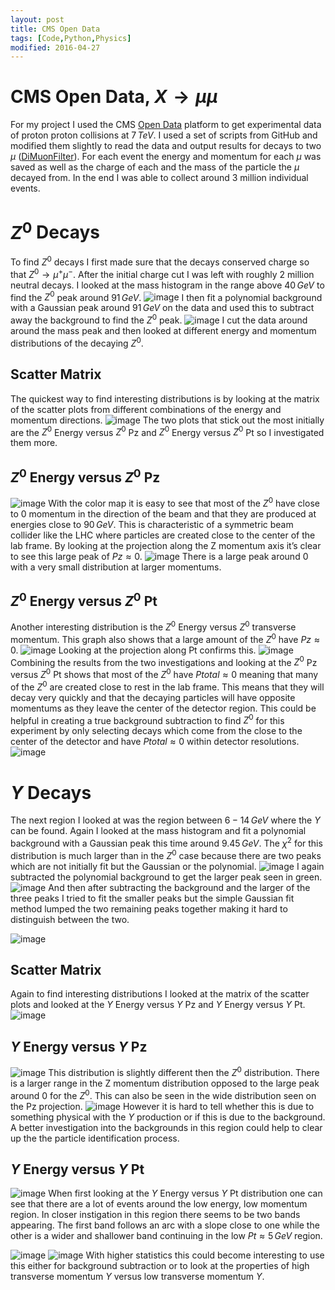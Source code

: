 ```yaml
---
layout: post
title: CMS Open Data
tags: [Code,Python,Physics]
modified: 2016-04-27
---
```

<style TYPE="text/css">
code.has-jax {font: inherit; font-size: 100%; background: inherit; border: inherit;}
</style>
<script type="text/x-mathjax-config">
MathJax.Hub.Config({
    tex2jax: {
        inlineMath: [['$','$'], ['\\(','\\)']],
        skipTags: ['script', 'noscript', 'style', 'textarea', 'pre'] // removed 'code' entry
    }
});
MathJax.Hub.Queue(function() {
    var all = MathJax.Hub.getAllJax(), i;
    for(i = 0; i < all.length; i += 1) {
        all[i].SourceElement().parentNode.className += ' has-jax';
    }
});
</script>
<script type="text/javascript" src="http://cdn.mathjax.org/mathjax/latest/MathJax.js?config=TeX-AMS-MML_HTMLorMML"></script>

CMS Open Data, $X \rightarrow  \mu \mu$ 
========================================

For my project I used the CMS [Open Data] platform to get experimental
data of proton proton collisions at $7\,TeV$. I used a set of
scripts from GitHub and modified them slightly to read the data and
output results for decays to two $\mu$ ([DiMuonFilter]). For each event the
energy and momentum for each $\mu$ was saved as well as the charge of
each and the mass of the particle the $\mu$ decayed from. In the end I
was able to collect around 3 million individual events.

$Z^0$ Decays
============

To find $Z^0$ decays I first made sure that the decays conserved charge
so that $Z^0 \rightarrow  \mu^+ \mu^-$. After the initial charge cut I
was left with roughly 2 million neutral decays. I looked at the mass
histogram in the range above $40\,GeV$ to find the $Z^0$ peak around
$91\,GeV$.
![image](/OpenData/Z_stuff/Mass_histogram.jpg)
I then fit a polynomial background with a Gaussian peak around $91\,GeV$
on the data and used this to subtract away the background to find the
$Z^0$ peak.
![image](/OpenData/Z_stuff/Z_peak.jpg)
I cut the data around around the mass peak and then looked at different
energy and momentum distributions of the decaying $Z^0$.

Scatter Matrix 
--------------

The quickest way to find interesting distributions is by looking at the
matrix of the scatter plots from different combinations of the energy
and momentum directions.
![image](/OpenData/Z_stuff/scatter_matrix.jpg)
The two plots that stick out the most initially are the $Z^0$ Energy
versus $Z^0$ Pz and $Z^0$ Energy versus $Z^0$ Pt so I investigated them
more.

$Z^0$ Energy versus $Z^0$ Pz 
----------------------------

![image](/OpenData/Z_stuff/ZE_Zpz.jpg)
With the color map it is easy to see that most of the $Z^0$ have close
to 0 momentum in the direction of the beam and that they are produced at
energies close to $90\,GeV$. This is characteristic of a symmetric beam
collider like the LHC where particles are created close to the center of
the lab frame. By looking at the projection along the Z momentum axis
it’s clear to see this large peak of $Pz \approx 0$.
![image](/OpenData/Z_stuff/Zpz.jpg)
There is a large peak around 0 with a very small distribution at larger
momentums.

$Z^0$ Energy versus $Z^0$ Pt 
----------------------------

Another interesting distribution is the $Z^0$ Energy versus $Z^0$
transverse momentum. This graph also shows that a large amount of the
$Z^0$ have $Pz \approx 0$.
![image](/OpenData/Z_stuff/ZE_Zpt_log.jpg)
Looking at the projection along Pt confirms this.
![image](/OpenData/Z_stuff/Zpt.jpg)
Combining the results from the two investigations and looking at the
$Z^0$ Pz versus $Z^0$ Pt shows that most of the $Z^0$ have
$Ptotal \approx 0$ meaning that many of the $Z^0$ are created close
to rest in the lab frame. This means that they will decay very quickly
and that the decaying particles will have opposite momentums as they
leave the center of the detector region. This could be helpful in
creating a true background subtraction to find $Z^0$ for this experiment
by only selecting decays which come from the close to the center of the
detector and have $Ptotal \approx 0$ within detector resolutions.
![image](/OpenData/Z_stuff/Zpt_Zpz.jpg)

$\Upsilon$ Decays 
=================

The next region I looked at was the region between $6 - 14\,GeV$ where
the $\Upsilon$ can be found. Again I looked at the mass histogram and
fit a polynomial background with a Gaussian peak this time around
$9.45\,GeV$. The $\chi^2$ for this distribution is much larger than in
the $Z^0$ case because there are two peaks which are not initially fit
but the Gaussian or the polynomial.
![image](/OpenData/Upsilon/U_hist.jpg)
I again subtracted the polynomial background to get the larger peak seen
in green.
![image](/OpenData/Upsilon/U_peak.jpg)
And then after subtracting the background and the larger of the three
peaks I tried to fit the smaller peaks but the simple Gaussian fit
method lumped the two remaining peaks together making it hard to
distinguish between the two.

![image](/OpenData/Upsilon/Up_peak.jpg)

Scatter Matrix 
--------------

Again to find interesting distributions I looked at the matrix of the
scatter plots and looked at the $\Upsilon$ Energy versus $\Upsilon$ Pz
and $\Upsilon$ Energy versus $\Upsilon$ Pt.
![image](/OpenData/Upsilon/scatter_matrix.jpg)

$\Upsilon$ Energy versus $\Upsilon$ Pz 
--------------------------------------

![image](/OpenData/Upsilon/UE_Upz.jpg)
This distribution is slightly different then the $Z^0$ distribution.
There is a larger range in the Z momentum distribution opposed to the
large peak around 0 for the $Z^0$. This can also be seen in the wide
distribution seen on the Pz projection.
![image](/OpenData/Upsilon/Upz.jpg)
However it is hard to tell whether this is due to something physical
with the $\Upsilon$ production or if this is due to the background. A
better investigation into the backgrounds in this region could help to
clear up the the particle identification process.

$\Upsilon$ Energy versus $\Upsilon$ Pt 
--------------------------------------

![image](/OpenData/Upsilon/UE_Upt_log.jpg)
When first looking at the $\Upsilon$ Energy versus $\Upsilon$ Pt
distribution one can see that there are a lot of events around the low
energy, low momentum region. In closer instigation in this region there
seems to be two bands appearing. The first band follows an arc with a
slope close to one while the other is a wider and shallower band
continuing in the low $Pt \approx 5\,GeV$ region.

![image](/OpenData/Upsilon/UE_Upt_log_2.jpg)
![image](/OpenData/Upsilon/Upt.jpg)
With higher statistics this could become interesting to use this either
for background subtraction or to look at the properties of high
transverse momentum $\Upsilon$ versus low transverse momentum
$\Upsilon$.

[Open Data]: http://opendata.cern.ch/research/CMS 
[DiMuonFilter]: https://github.com/tpmccauley/dimuon-filter

<script>
  (function(i,s,o,g,r,a,m){i['GoogleAnalyticsObject']=r;i[r]=i[r]||function(){
  (i[r].q=i[r].q||[]).push(arguments)},i[r].l=1*new Date();a=s.createElement(o),
  m=s.getElementsByTagName(o)[0];a.async=1;a.src=g;m.parentNode.insertBefore(a,m)
  })(window,document,'script','//www.google-analytics.com/analytics.js','ga');

  ga('create', 'UA-72714958-1', 'auto');
  ga('send', 'pageview');

</script>
